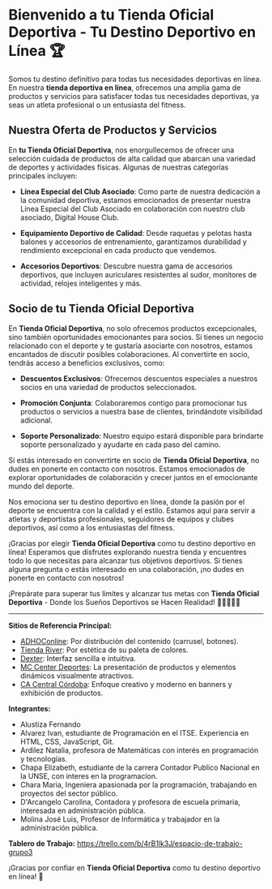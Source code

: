 # Bienvenido a tu Tienda Oficial Deportiva - Tu Destino Deportivo en Línea 🏆

Somos tu destino definitivo para todas tus necesidades deportivas en línea. En nuestra **tienda deportiva en línea**, ofrecemos una amplia gama de productos y servicios para satisfacer todas tus necesidades deportivas, ya seas un atleta profesional o un entusiasta del fitness.

## Nuestra Oferta de Productos y Servicios

En **tu Tienda Oficial Deportiva**, nos enorgullecemos de ofrecer una selección cuidada de productos de alta calidad que abarcan una variedad de deportes y actividades físicas. Algunas de nuestras categorías principales incluyen:

- **Línea Especial del Club Asociado**: Como parte de nuestra dedicación a la comunidad deportiva, estamos emocionados de presentar nuestra Línea Especial del Club Asociado en colaboración con nuestro club asociado, Digital House Club.

- **Equipamiento Deportivo de Calidad**: Desde raquetas y pelotas hasta balones y accesorios de entrenamiento, garantizamos durabilidad y rendimiento excepcional en cada producto que vendemos.

- **Accesorios Deportivos**: Descubre nuestra gama de accesorios deportivos, que incluyen auriculares resistentes al sudor, monitores de actividad, relojes inteligentes y más.

## Socio de tu Tienda Oficial Deportiva

En **Tienda Oficial Deportiva**, no solo ofrecemos productos excepcionales, sino también oportunidades emocionantes para socios. Si tienes un negocio relacionado con el deporte y te gustaría asociarte con nosotros, estamos encantados de discutir posibles colaboraciones. Al convertirte en socio, tendrás acceso a beneficios exclusivos, como:

- **Descuentos Exclusivos**: Ofrecemos descuentos especiales a nuestros socios en una variedad de productos seleccionados.

- **Promoción Conjunta**: Colaboraremos contigo para promocionar tus productos o servicios a nuestra base de clientes, brindándote visibilidad adicional.

- **Soporte Personalizado**: Nuestro equipo estará disponible para brindarte soporte personalizado y ayudarte en cada paso del camino.

Si estás interesado en convertirte en socio de **Tienda Oficial Deportiva**, no dudes en ponerte en contacto con nosotros. Estamos emocionados de explorar oportunidades de colaboración y crecer juntos en el emocionante mundo del deporte.

Nos emociona ser tu destino deportivo en línea, donde la pasión por el deporte se encuentra con la calidad y el estilo. Estamos aquí para servir a atletas y deportistas profesionales, seguidores de equipos y clubes deportivos, así como a los entusiastas del fitness.

¡Gracias por elegir **Tienda Oficial Deportiva** como tu destino deportivo en línea! Esperamos que disfrutes explorando nuestra tienda y encuentres todo lo que necesitas para alcanzar tus objetivos deportivos. Si tienes alguna pregunta o estás interesado en una colaboración, ¡no dudes en ponerte en contacto con nosotros!

¡Prepárate para superar tus límites y alcanzar tus metas con **Tienda Oficial Deportiva** - Donde los Sueños Deportivos se Hacen Realidad! 🚴‍♂️🏀🏋️‍♀️

---

**Sitios de Referencia Principal:**

- [ADHOConline](https://adhoconline.com.ar/): Por distribución del contenido (carrusel, botones).
- [Tienda River](https://www.tiendariver.com/): Por estética de su paleta de colores.
- [Dexter](https://www.dexter.com.ar/): Interfaz sencilla e intuitiva.
- [MC Center Deportes](https://www.mccenterdeportes.com.ar/): La presentación de productos y elementos dinámicos visualmente atractivos.
- [CA Central Córdoba](https://www.cacentralcordoba.com/): Enfoque creativo y moderno en banners y exhibición de productos.

**Integrantes:**
- Alustiza Fernando
- Alvarez Ivan, estudiante de Programación en el ITSE. Experiencia en HTML, CSS, JavaScript, Git.
- Ardilez Natalia, profesora de Matemáticas con interés en programación y tecnologías.
- Chapa Elizabeth, estudiante de la carrera Contador Publico Nacional en la UNSE, con interes en la programacion.
- Chara Maria, Ingeniera apasionada por la programación, trabajando en proyectos del sector público.
- D'Arcangelo Carolina, Contadora y profesora de escuela primaria, interesada en administración pública.
- Molina José Luis, Profesor de Informática y trabajador en la administración pública.

**Tablero de Trabajo:**
https://trello.com/b/4rB1lk3J/espacio-de-trabajo-grupo3

¡Gracias por confiar en **Tienda Oficial Deportiva** como tu destino deportivo en línea! 🎉
